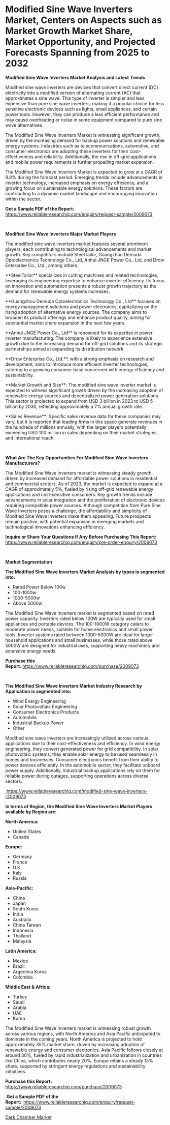 <p><h1>Modified Sine Wave Inverters Market, Centers on Aspects such as Market Growth Market Share, Market Opportunity, and Projected Forecasts Spanning from 2025 to 2032</h1></p><p><strong>Modified Sine Wave Inverters Market Analysis and Latest Trends</strong></p>
<p><p>Modified sine wave inverters are devices that convert direct current (DC) electricity into a modified version of alternating current (AC) that approximates a sine wave. This type of inverter is simpler and less expensive than pure sine wave inverters, making it a popular choice for less sensitive electronic devices such as lights, small appliances, and certain power tools. However, they can produce a less efficient performance and may cause overheating or noise in some equipment compared to pure sine wave alternatives.</p><p>The Modified Sine Wave Inverters Market is witnessing significant growth, driven by the increasing demand for backup power solutions and renewable energy systems. Industries such as telecommunications, automotive, and consumer electronics are adopting these inverters for their cost-effectiveness and reliability. Additionally, the rise in off-grid applications and mobile power requirements is further propelling market expansion.</p><p>The Modified Sine Wave Inverters Market is expected to grow at a CAGR of 9.8% during the forecast period. Emerging trends include advancements in inverter technology, increased emphasis on energy efficiency, and a growing focus on sustainable energy solutions. These factors are contributing to a dynamic market landscape and encouraging innovation within the sector.</p></p>
<p><strong>Get a Sample PDF of the Report:&nbsp;</strong> <a href="https://www.reliableresearchiq.com/enquiry/request-sample/2009073?utm_campaign=2243&utm_medium=2&utm_source=Github&utm_content=ia&utm_term=11022025&utm_id=modified-sine-wave-inverters">https://www.reliableresearchiq.com/enquiry/request-sample/2009073</a></p>
<p>&nbsp;</p>
<p><strong>Modified Sine Wave Inverters Major Market Players</strong></p>
<p><p>The modified sine wave inverters market features several prominent players, each contributing to technological advancements and market growth. Key competitors include SteelTailor, Guangzhou Demuda Optoelectronics Technology Co., Ltd, Anhui JNGE Power Co., Ltd, and Drow Enterprise Co., Ltd., among others.</p><p>**SteelTailor** specializes in cutting machines and related technologies, leveraging its engineering expertise to enhance inverter efficiency. Its focus on innovation and automation presents a robust growth trajectory as the demand for renewable energy systems increases.</p><p>**Guangzhou Demuda Optoelectronics Technology Co., Ltd** focuses on energy management solutions and power electronics, capitalizing on the rising adoption of alternative energy sources. The company aims to broaden its product offerings and enhance product quality, aiming for substantial market share expansion in the next few years.</p><p>**Anhui JNGE Power Co., Ltd** is renowned for its expertise in power inverter manufacturing. The company is likely to experience extensive growth due to the increasing demand for off-grid solutions and its strategic partnerships aimed at expanding its distribution network.</p><p>**Drow Enterprise Co., Ltd.**, with a strong emphasis on research and development, aims to introduce more efficient inverter technologies, catering to a growing consumer base concerned with energy efficiency and sustainability. </p><p>**Market Growth and Size**: The modified sine wave inverter market is expected to witness significant growth driven by the increasing adoption of renewable energy sources and decentralized power generation solutions. This sector is projected to expand from USD 3 billion in 2023 to USD 5 billion by 2030, reflecting approximately a 7% annual growth rate.</p><p>**Sales Revenue**: Specific sales revenue data for these companies may vary, but it is reported that leading firms in this space generate revenues in the hundreds of millions annually, with the larger players potentially exceeding USD 100 million in sales depending on their market strategies and international reach.</p></p>
<p>&nbsp;</p>
<p><strong>What Are The Key Opportunities For Modified Sine Wave Inverters Manufacturers?</strong></p>
<p><p>The Modified Sine Wave Inverters market is witnessing steady growth, driven by increased demand for affordable power solutions in residential and commercial sectors. As of 2023, the market is expected to expand at a CAGR of approximately 5%, fueled by rising off-grid renewable energy applications and cost-sensitive consumers. Key growth trends include advancements in solar integration and the proliferation of electronic devices requiring compatible power sources. Although competition from Pure Sine Wave Inverters poses a challenge, the affordability and simplicity of Modified Sine Wave Inverters make them appealing. Future prospects remain positive, with potential expansion in emerging markets and technological innovations enhancing efficiency.</p></p>
<p><strong>Inquire or Share Your Questions If Any Before Purchasing This Report:</strong> <a href="https://www.reliableresearchiq.com/enquiry/pre-order-enquiry/2009073?utm_campaign=2243&utm_medium=2&utm_source=Github&utm_content=ia&utm_term=11022025&utm_id=modified-sine-wave-inverters">https://www.reliableresearchiq.com/enquiry/pre-order-enquiry/2009073</a></p>
<p>&nbsp;</p>
<p><strong>Market Segmentation</strong></p>
<p><strong>The Modified Sine Wave Inverters Market Analysis by types is segmented into:</strong></p>
<p><ul><li>Rated Power Below 100w</li><li>100-1000w</li><li>1000-5000w</li><li>Above 5000w</li></ul></p>
<p><p>The Modified Sine Wave Inverters market is segmented based on rated power capacity. Inverters rated below 100W are typically used for small appliances and portable devices. The 100-1000W category caters to moderate power needs, suitable for home electronics and small power tools. Inverter systems rated between 1000-5000W are ideal for larger household applications and small businesses, while those rated above 5000W are designed for industrial uses, supporting heavy machinery and extensive energy needs.</p></p>
<p><strong>Purchase this Report:&nbsp;</strong><a href="https://www.reliableresearchiq.com/purchase/2009073?utm_campaign=2243&utm_medium=2&utm_source=Github&utm_content=ia&utm_term=11022025&utm_id=modified-sine-wave-inverters">https://www.reliableresearchiq.com/purchase/2009073</a></p>
<p>&nbsp;</p>
<p><strong>The Modified Sine Wave Inverters Market Industry Research by Application is segmented into:</strong></p>
<p><ul><li>Wind Energy Engineering</li><li>Solar Photovoltaic Engineering</li><li>Consumer Electronics Products</li><li>Automobile</li><li>Industrial Backup Power</li><li>Other</li></ul></p>
<p><p>Modified sine wave inverters are increasingly utilized across various applications due to their cost-effectiveness and efficiency. In wind energy engineering, they convert generated power for grid compatibility. In solar photovoltaic systems, they enable solar energy to be used seamlessly in homes and businesses. Consumer electronics benefit from their ability to power devices efficiently. In the automobile sector, they facilitate onboard power supply. Additionally, industrial backup applications rely on them for reliable power during outages, supporting operations across diverse sectors.</p></p>
<p><a href="https://www.reliableresearchiq.com/modified-sine-wave-inverters-r2009073?utm_campaign=2243&utm_medium=2&utm_source=Github&utm_content=ia&utm_term=11022025&utm_id=modified-sine-wave-inverters">&nbsp;https://www.reliableresearchiq.com/modified-sine-wave-inverters-r2009073</a></p>
<p><strong>In terms of Region, the Modified Sine Wave Inverters Market Players available by Region are:</strong></p>
<p>
    <p> <strong> North America: </strong>
        <ul>
            <li>United States</li>
            <li>Canada</li>
        </ul>
        </p> 
    <p> <strong> Europe: </strong>
        <ul>
            <li>Germany</li>
            <li>France</li>
            <li>U.K.</li>
            <li>Italy</li>
            <li>Russia</li>
        </ul>
        </p> 
    <p> <strong> Asia-Pacific: </strong>
        <ul>
            <li>China</li>
            <li>Japan</li>
            <li>South Korea</li>
            <li>India</li>
            <li>Australia</li>
            <li>China Taiwan</li>
            <li>Indonesia</li>
            <li>Thailand</li>
            <li>Malaysia</li>
        </ul>
        </p> 
    <p> <strong> Latin America: </strong>
        <ul>
            <li>Mexico</li>
            <li>Brazil</li>
            <li>Argentina Korea</li>
            <li>Colombia</li>
        </ul>
        </p> 
    <p> <strong> Middle East & Africa: </strong>
        <ul>
            <li>Turkey</li>
            <li>Saudi</li>
            <li>Arabia</li>
            <li>UAE</li>
            <li>Korea</li>
        </ul>
    </p>
    </p>
<p><p>The Modified Sine Wave Inverters market is witnessing robust growth across various regions, with North America and Asia Pacific anticipated to dominate in the coming years. North America is projected to hold approximately 35% market share, driven by increasing adoption of renewable energy and consumer electronics. Asia Pacific follows closely at around 30%, fueled by rapid industrialization and urbanization in countries like China, which contributes nearly 20%. Europe retains a steady 15% share, supported by stringent energy regulations and sustainability initiatives.</p></p>
<p><strong>Purchase this Report: </strong><a href="https://www.reliableresearchiq.com/purchase/2009073?utm_campaign=2243&utm_medium=2&utm_source=Github&utm_content=ia&utm_term=11022025&utm_id=modified-sine-wave-inverters">https://www.reliableresearchiq.com/purchase/2009073</a></p>
<p>&nbsp;<strong>Get a Sample PDF of the Report:&nbsp;&nbsp;</strong><a href="https://www.reliableresearchiq.com/enquiry/request-sample/2009073?utm_campaign=2243&utm_medium=2&utm_source=Github&utm_content=ia&utm_term=11022025&utm_id=modified-sine-wave-inverters">https://www.reliableresearchiq.com/enquiry/request-sample/2009073</a></p>
<p><strong></strong></p>
<p><p><a href="https://github.com/norbeludie83/Market-Research-Report-List-1/blob/main/dark-chamber-market.md?utm_campaign=2243&utm_medium=2&utm_source=Github&utm_content=ia&utm_term=11022025&utm_id=modified-sine-wave-inverters">Dark Chamber Market</a></p></p>